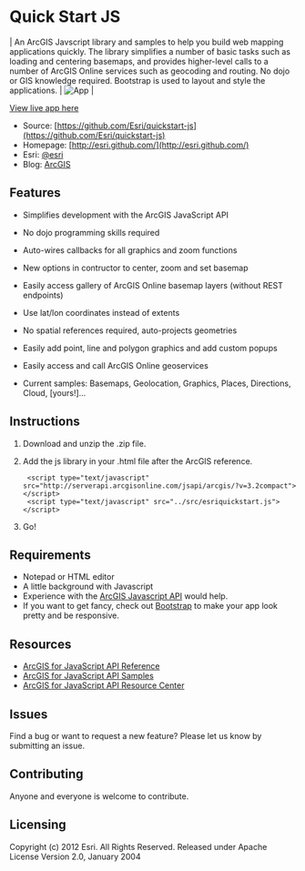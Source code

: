 # Quick Start JS

| An ArcGIS Javscript library and samples to help you build web mapping applications quickly.  The library simplifies a number of basic tasks such as loading and centering basemaps, and provides higher-level calls to a number of ArcGIS Online services such as geocoding and routing.  No dojo or GIS knowledge required.  Bootstrap is used to layout and style the applications. | ![App](http://edn1.esri.com/quickstartjs/snapshot.png) | 

[View live app here](http://edn1.esri.com/quickstartjs/demo/landingpage.html)

* Source: [https://github.com/Esri/quickstart-js](https://github.com/Esri/quickstart-js)
* Homepage: [http://esri.github.com/](http://esri.github.com/)
* Esri: [@esri](http://twitter.com/esri)
* Blog: [ArcGIS](http://blogs.esri.com/esri/arcgis/)

## Features
* Simplifies development with the ArcGIS JavaScript API
* No dojo programming skills required
* Auto-wires callbacks for all graphics and zoom functions
* New options in contructor to center, zoom and set basemap
* Easily access gallery of ArcGIS Online basemap layers (without REST endpoints) 
* Use lat/lon coordinates instead of extents
* No spatial references required, auto-projects geometries
* Easily add point, line and polygon graphics and add custom popups 
* Easily access and call ArcGIS Online geoservices 

* Current samples: Basemaps, Geolocation, Graphics, Places, Directions, Cloud, [yours!]...

## Instructions

1. Download and unzip the .zip file.
2. Add the js library in your .html file after the ArcGIS reference.

        <script type="text/javascript" src="http://serverapi.arcgisonline.com/jsapi/arcgis/?v=3.2compact"></script>
        <script type="text/javascript" src="../src/esriquickstart.js"></script>

3. Go!

## Requirements

* Notepad or HTML editor
* A little background with Javascript
* Experience with the [ArcGIS Javascript API](http://www.esri.com/) would help.
* If you want to get fancy, check out [Bootstrap](http://twitter.github.com/bootstrap) to make your app look pretty and be responsive.

## Resources

* [ArcGIS for JavaScript API Reference](http://help.arcgis.com/en/webapi/javascript/arcgis/help/jsapi_start.htm)
* [ArcGIS for JavaScript API Samples](http://help.arcgis.com/en/webapi/javascript/arcgis/help/jssamples_start.htm)
* [ArcGIS for JavaScript API Resource Center](http://help.arcgis.com/en/webapi/javascript/arcgis/index.html)

## Issues

Find a bug or want to request a new feature?  Please let us know by submitting an issue.

## Contributing

Anyone and everyone is welcome to contribute. 

## Licensing
Copyright (c) 2012 Esri. All Rights Reserved.
Released under Apache License Version 2.0, January 2004